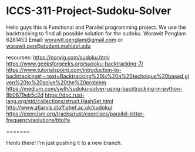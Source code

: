 # ICCS-311-Project-Sudoku-Solver

Hello guys this is Functional and Parallel programming project. We use the backtracking to find all possible solution for the sudoku.
Worawit Penglam 6281453
Email: worawit.penglam@gmail.com or worawit.pen@student.mahidol.edu

resourses:
https://norvig.com/sudoku.html
https://www.geeksforgeeks.org/sudoku-backtracking-7/
https://www.tutorialspoint.com/introduction-to-backtracking#:~:text=Backtracking%20is%20a%20technique%20based,given%20to%20solve%20the%20problem.
https://medium.com/swlh/sudoku-solver-using-backtracking-in-python-8b0879eb5c2d
https://doc.rust-lang.org/std/collections/struct.HashSet.html
http://www.afjarvis.staff.shef.ac.uk/sudoku/
https://exercism.org/tracks/rust/exercises/parallel-letter-frequency/solutions/btolfa

=======

Henlo there! I'm just pushing it to a new branch.

